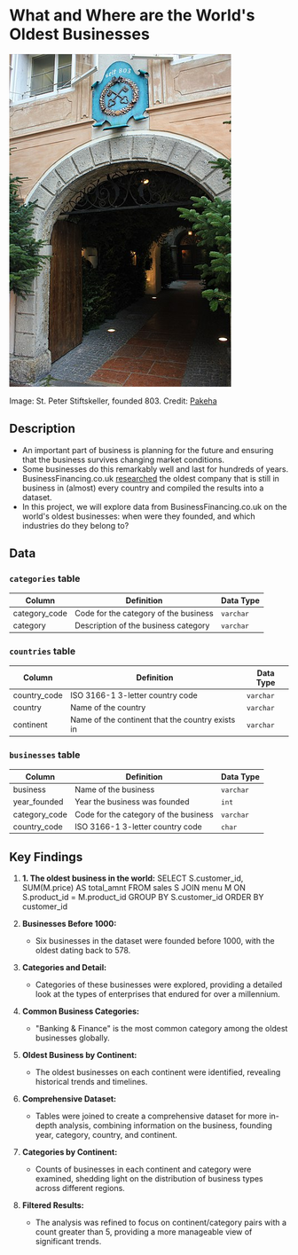 # What and Where are the World's Oldest Businesses

![](400px-Eingang_zum_St._Peter_Stiftskeller.jpg)

Image: St. Peter Stiftskeller, founded 803. Credit: [Pakeha](https://commons.wikimedia.org/wiki/File:Eingang_zum_St._Peter_Stiftskeller.jpg)

## Description

- An important part of business is planning for the future and ensuring that the business survives changing market conditions.
- Some businesses do this remarkably well and last for hundreds of years. BusinessFinancing.co.uk [researched](https://businessfinancing.co.uk/the-oldest-company-in-almost-every-country/) the oldest company that is still in business in (almost) every country and compiled the results into a dataset.
- In this project, we will explore data from BusinessFinancing.co.uk on the world's oldest businesses: when were they founded, and which industries do they belong to?

## Data

### `categories` table

| Column | Definition | Data Type |
|-|-|-|  
|category_code| Code for the category of the business |`varchar`|
|category| Description of the business category |`varchar`|

### `countries` table

| Column | Definition | Data Type |
|-|-|-|
|country_code| ISO 3166-1 3-letter country code |`varchar`|
|country| Name of the country |`varchar`|
|continent| Name of the continent that the country exists in |`varchar`|


### `businesses` table

| Column | Definition | Data Type |
|-|-|-|
|business| Name of the business |`varchar`|  
|year_founded| Year the business was founded |`int`|
|category_code| Code for the category of the business |`varchar`|
|country_code| ISO 3166-1 3-letter country code |`char`|

## Key Findings

1. **1. The oldest business in the world:**
SELECT S.customer_id, SUM(M.price) AS total_amnt
FROM sales S
JOIN menu M ON S.product_id = M.product_id
GROUP BY S.customer_id
ORDER BY customer_id
2. **Businesses Before 1000:**
   - Six businesses in the dataset were founded before 1000, with the oldest dating back to 578.

3. **Categories and Detail:**
   - Categories of these businesses were explored, providing a detailed look at the types of enterprises that endured for over a millennium.

4. **Common Business Categories:**
   - "Banking & Finance" is the most common category among the oldest businesses globally.

5. **Oldest Business by Continent:**
   - The oldest businesses on each continent were identified, revealing historical trends and timelines.

6. **Comprehensive Dataset:**
   - Tables were joined to create a comprehensive dataset for more in-depth analysis, combining information on the business, founding year, category, country, and continent.

7. **Categories by Continent:**
   - Counts of businesses in each continent and category were examined, shedding light on the distribution of business types across different regions.

8. **Filtered Results:**
   - The analysis was refined to focus on continent/category pairs with a count greater than 5, providing a more manageable view of significant trends.
